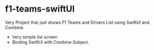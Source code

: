 # f1-teams-swiftUI
Very Project that just shows F1 Teams and Drivers List using SwiftUI and Combine.

* Very simple list screen 
* Binding SwiftUI with Combine Subject.
